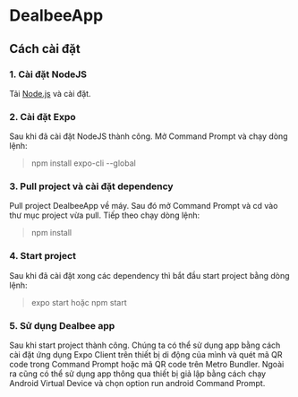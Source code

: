 # DealbeeApp
## Cách cài đặt
### 1. Cài đặt NodeJS
Tải [Node.js](https://nodejs.org/en/) và cài đặt.
### 2. Cài đặt Expo
Sau khi đã cài đặt NodeJS thành công. Mở Command Prompt và chạy dòng lệnh:
> npm install expo-cli --global
### 3. Pull project và cài đặt dependency
Pull project DealbeeApp về máy. Sau đó mở Command Prompt và cd vào thư mục project vừa pull.
Tiếp theo chạy dòng lệnh:
> npm install
### 4. Start project
Sau khi đã cài đặt xong các dependency thì bắt đầu start project bằng dòng lệnh:
> expo start
hoặc
> npm start
### 5. Sử dụng Dealbee app
Sau khi start project thành công. Chúng ta có thể sử dụng app bằng cách cài đặt ứng dụng Expo Client trên thiết bị di động của mình và quét mã QR code trong Command Prompt hoặc mã QR code trên Metro Bundler.
Ngoài ra cũng có thể sử dụng app thông qua thiết bị giả lập bằng cách chạy Android Virtual Device và chọn option run android Command Prompt.

